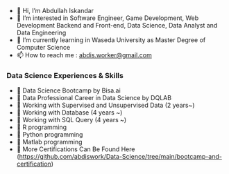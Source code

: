 - 👋 Hi, I’m Abdullah Iskandar
- 👀 I’m interested in Software Engineer, Game Development, Web Development Backend and Front-end, Data Science, Data Analyst and Data Engineering
- 🌱 I’m currently learning in Waseda University as Master Degree of Computer Science
- 📫 How to reach me : abdis.worker@gmail.com


###  Data Science Experiences & Skills
- 💼 Data Science Bootcamp by Bisa.ai
- 💼 Data Professional Career in Data Science by DQLAB
- 💼 Working with Supervised and Unsupervised Data (2 years~)
- 💼 Working with Database (4 years ~)
- 💼 Working with SQL Query (4 years ~)
- 📖 R programming
- 📖 Python programming
- 📖 Matlab programming
- 👀 More Certifications Can Be Found Here (https://github.com/abdiswork/Data-Science/tree/main/bootcamp-and-certification) 


<!--- Thank You --->
